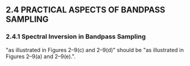 
## 2.4 PRACTICAL ASPECTS OF BANDPASS SAMPLING

### 2.4.1 Spectral Inversion in Bandpass Sampling

"as illustrated in Figures 2–9(c) and 2–9(d)" should be
"as illustrated in Figures 2–9(a) and 2–9(e).".

